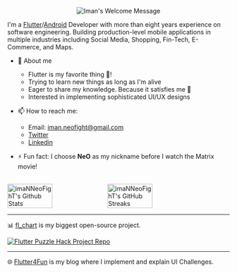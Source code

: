 
<p align="center">
		<img alt="Iman's Welcome Message"
			 src="https://readme-typing-svg.herokuapp.com?size=30&background=45E5FF00&center=true&vCenter=true&lines=%F0%9F%91%8B%F0%9F%8F%BC+Hi+there!+I'm+Iman">
  <br />
</p>

I'm a [Flutter](https://flutter.dev)/[Android](https://www.android.com) Developer with more than eight years experience on software engineering. Building production-level mobile applications in multiple industries including Social Media, Shopping, Fin-Tech, E-Commerce, and Maps.

* 🤗 About me
    - Flutter is my favorite thing 💙!
    - Trying to learn new things as long as I'm alive
    - Eager to share my knowledge. Because it satisfies me 🥳
    - Interested in implementing sophisticated UI/UX designs
    

* 📫 How to reach me:
    * Email: iman.neofight@gmail.com
    * [Twitter](https://twitter.com/imaN_Khoshabi)
    * [Linkedin](https://www.linkedin.com/in/iman-khoshabi-7782a9114)

* ⚡ Fun fact: I choose **NeO** as my nickname before I watch the Matrix movie!
  
<br />
<div style="display: flex; align-items: center;">
<img width="45%" src="https://github-readme-stats.vercel.app/api?username=imaNNeoFighT&show_icons=true&count_private=true&hide_title=false&theme=dracula" alt="imaNNeoFighT's Github Stats" />

<img width="45%" src="https://github-readme-streak-stats.herokuapp.com?user=imaNNeoFighT&theme=dracula&date_format=M%20j%5B%2C%20Y%5D" alt="imaNNeoFighT's GitHub Streaks" />
</div>

-------
📊 [fl_chart](https://pub.dev/packages/fl_chart) is my biggest open-source project.
<div>
  <a href="https://github.com/imaNNeoFighT/fl_chart">
  <img src="https://github-readme-stats.vercel.app/api/pin/?username=imaNNeoFighT&repo=fl_chart&theme=dracula" alt="Flutter Puzzle Hack Project Repo" />
  </a>
</div>

-------

🌐 [Flutter4Fun](http://flutter4fun.com) is my blog where I implement and explain UI Challenges.
